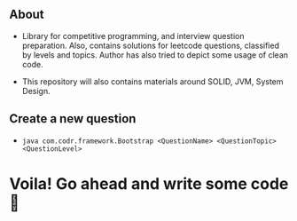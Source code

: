 ## About

* Library for competitive programming, and interview question preparation. Also, contains solutions for leetcode questions, classified by levels and topics. Author has also tried to depict some usage of clean code. 

* This repository will also contains materials around SOLID, JVM, System Design.

## Create a new question

* `java com.codr.framework.Bootstrap <QuestionName> <QuestionTopic> <QuestionLevel>`
# Voila! Go ahead and write some code 🥳
